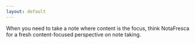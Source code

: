 ```yaml
---
layout: default
---
```


When you need to take a note where content is the focus, think NotaFresca for a fresh content-focused perspective on note taking.
